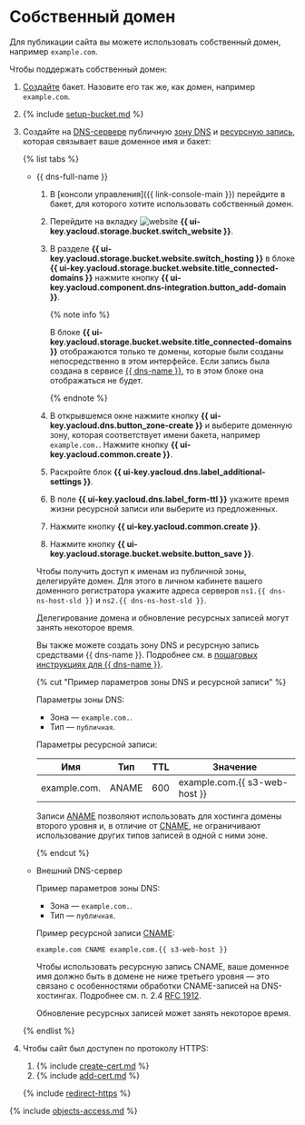 # Собственный домен

Для публикации сайта вы можете использовать собственный домен, например `example.com`.

Чтобы поддержать собственный домен:

1. [Создайте](../buckets/create.md) бакет. Назовите его так же, как домен, например `example.com`.

1. {% include [setup-bucket.md](../../../_includes/storage/setup-bucket.md) %}

1. Создайте на [DNS-сервере](../../../glossary/dns.md#dns-server) публичную [зону DNS](../../../dns/concepts/dns-zone.md) и [ресурсную запись](../../../dns/concepts/resource-record.md), которая связывает ваше доменное имя и бакет:

    {% list tabs %}

    - {{ dns-full-name }}

      1. В [консоли управления]({{ link-console-main }}) перейдите в бакет, для которого хотите использовать собственный домен.
      1. Перейдите на вкладку ![website](../../../_assets/storage/website.svg) **{{ ui-key.yacloud.storage.bucket.switch_website }}**.
      1. В разделе **{{ ui-key.yacloud.storage.bucket.website.switch_hosting }}** в блоке **{{ ui-key.yacloud.storage.bucket.website.title_connected-domains }}** нажмите кнопку **{{ ui-key.yacloud.component.dns-integration.button_add-domain }}**.

          {% note info %}

          В блоке **{{ ui-key.yacloud.storage.bucket.website.title_connected-domains }}** отображаются только те домены, которые были созданы непосредственно в этом интерфейсе. Если запись была создана в сервисе [{{ dns-name }}](../../../dns/quickstart.md), то в этом блоке она отображаться не будет.

          {% endnote %}

      1. В открывшемся окне нажмите кнопку **{{ ui-key.yacloud.dns.button_zone-create }}** и выберите доменную зону, которая соответствует имени бакета, например `example.com.`. Нажмите кнопку **{{ ui-key.yacloud.common.create }}**.
      1. Раскройте блок **{{ ui-key.yacloud.dns.label_additional-settings }}**.
      1. В поле **{{ ui-key.yacloud.dns.label_form-ttl }}** укажите время жизни ресурсной записи или выберите из предложенных.
      1. Нажмите кнопку **{{ ui-key.yacloud.common.create }}**.
      1. Нажмите кнопку **{{ ui-key.yacloud.storage.bucket.website.button_save }}**.

      Чтобы получить доступ к именам из публичной зоны, делегируйте домен. Для этого в личном кабинете вашего доменного регистратора укажите адреса серверов `ns1.{{ dns-ns-host-sld }}` и `ns2.{{ dns-ns-host-sld }}`.

      Делегирование домена и обновление ресурсных записей могут занять некоторое время.

      Вы также можете создать зону DNS и ресурсную запись средствами {{ dns-name }}. Подробнее см. в [пошаговых инструкциях для {{ dns-name }}](../../../dns/operations/). 

      {% cut "Пример параметров зоны DNS и ресурсной записи" %}

      Параметры зоны DNS:
      * Зона — `example.com.`.
      * Тип — `публичная`.

      Параметры ресурсной записи:

      | Имя          | Тип   | TTL | Значение                      |
      |--------------|-------|-----|-------------------------------|
      | example.com. | ANAME | 600 | example.com.{{ s3-web-host }} |

      Записи [ANAME](../../../dns/concepts/resource-record.md#aname) позволяют использовать для хостинга домены второго уровня и, в отличие от [CNAME](../../../dns/concepts/resource-record.md#cname), не ограничивают использование других типов записей в одной с ними зоне. 

      {% endcut %}

    - Внешний DNS-сервер

      Пример параметров зоны DNS:
      * Зона — `example.com.`.
      * Тип — `публичная`.
      
      Пример ресурсной записи [CNAME](../../../dns/concepts/resource-record.md#cname): 

      ```text
      example.com CNAME example.com.{{ s3-web-host }}
      ```

      Чтобы использовать ресурсную запись CNAME, ваше доменное имя должно быть в домене не ниже третьего уровня — это связано с особенностями обработки CNAME-записей на DNS-хостингах. Подробнее см. п. 2.4 [RFC 1912](https://www.ietf.org/rfc/rfc1912.txt).

      Обновление ресурсных записей может занять некоторое время.

    {% endlist %}


1. Чтобы сайт был доступен по протоколу HTTPS:

    1. {% include [create-cert.md](../../../_includes/storage/create-cert.md) %}
    1. {% include [add-cert.md](../../../_includes/storage/add-cert.md) %}

    {% include [redirect-https](../../../_includes/storage/redirect-https.md) %}
   

{% include [objects-access.md](../../../_includes/storage/objects-access.md) %}
